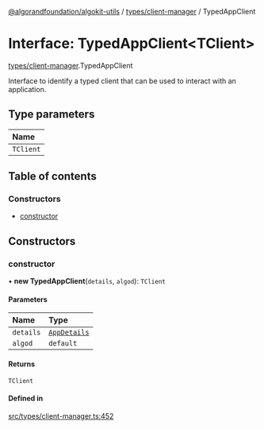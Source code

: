 [@algorandfoundation/algokit-utils](../README.md) / [types/client-manager](../modules/types_client_manager.md) / TypedAppClient

# Interface: TypedAppClient\<TClient\>

[types/client-manager](../modules/types_client_manager.md).TypedAppClient

Interface to identify a typed client that can be used to interact with an application.

## Type parameters

| Name |
| :------ |
| `TClient` |

## Table of contents

### Constructors

- [constructor](types_client_manager.TypedAppClient.md#constructor)

## Constructors

### constructor

• **new TypedAppClient**(`details`, `algod`): `TClient`

#### Parameters

| Name | Type |
| :------ | :------ |
| `details` | [`AppDetails`](../modules/types_app_client.md#appdetails) |
| `algod` | `default` |

#### Returns

`TClient`

#### Defined in

[src/types/client-manager.ts:452](https://github.com/algorandfoundation/algokit-utils-ts/blob/main/src/types/client-manager.ts#L452)
